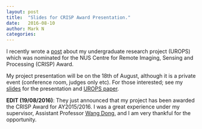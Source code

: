 ```yaml
---
layout: post
title:  "Slides for CRISP Award Presentation."
date:   2016-08-10
author: Mark N
categories:
---
```


I recently wrote a [<u>post</u>](/2016/07/11/limiting-eigenvalue-densities-of-random-matrices.html) about my undergraduate research project (UROPS) which was nominated for the NUS Centre for Remote Imaging, Sensing and Processing (CRISP) Award.

My project presentation will be on the 18th of August, although it is a private event (conference room, judges only etc). For those interested; see my [<u>slides</u>](/pdf/crisp.pdf) for the presentation and [<u>UROPS paper</u>](/pdf/ma3288).

**EDIT (19/08/2016)**: They just announced that my project has been awarded the CRISP Award for AY2015/2016. I was a great experience under my supervisor, Assistant Professor [<u>Wang Dong</u>](http://www.math.nus.edu.sg/~matwd/), and I am very thankful for the opportunity.
